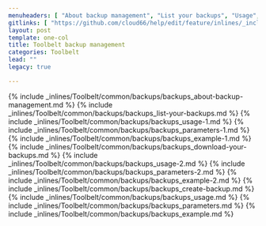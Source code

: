 ```yaml
---
menuheaders: [ "About backup management", "List your backups", "Usage", "Parameters", "Example", "Download your backups", "Usage", "Parameters", "Example", "Create backup", "Usage", "Parameters", "Example" ]
gitlinks: [ "https://github.com/cloud66/help/edit/feature/inlines/_includes/_inlines/Toolbelt/common/backups/backups_about-backup-management.md", "https://github.com/cloud66/help/edit/feature/inlines/_includes/_inlines/Toolbelt/common/backups/backups_list-your-backups.md", "https://github.com/cloud66/help/edit/feature/inlines/_includes/_inlines/Toolbelt/common/backups/backups_usage-1.md", "https://github.com/cloud66/help/edit/feature/inlines/_includes/_inlines/Toolbelt/common/backups/backups_parameters-1.md", "https://github.com/cloud66/help/edit/feature/inlines/_includes/_inlines/Toolbelt/common/backups/backups_example-1.md", "https://github.com/cloud66/help/edit/feature/inlines/_includes/_inlines/Toolbelt/common/backups/backups_download-your-backups.md", "https://github.com/cloud66/help/edit/feature/inlines/_includes/_inlines/Toolbelt/common/backups/backups_usage-2.md", "https://github.com/cloud66/help/edit/feature/inlines/_includes/_inlines/Toolbelt/common/backups/backups_parameters-2.md", "https://github.com/cloud66/help/edit/feature/inlines/_includes/_inlines/Toolbelt/common/backups/backups_example-2.md", "https://github.com/cloud66/help/edit/feature/inlines/_includes/_inlines/Toolbelt/common/backups/backups_create-backup.md", "https://github.com/cloud66/help/edit/feature/inlines/_includes/_inlines/Toolbelt/common/backups/backups_usage.md", "https://github.com/cloud66/help/edit/feature/inlines/_includes/_inlines/Toolbelt/common/backups/backups_parameters.md", "https://github.com/cloud66/help/edit/feature/inlines/_includes/_inlines/Toolbelt/common/backups/backups_example.md" ]
layout: post
template: one-col
title: Toolbelt backup management
categories: Toolbelt
lead: ""
legacy: true

---
```


<a name="1"></a>{% include _inlines/Toolbelt/common/backups/backups_about-backup-management.md %}
<a name="2"></a>{% include _inlines/Toolbelt/common/backups/backups_list-your-backups.md %}
<a name="3"></a>{% include _inlines/Toolbelt/common/backups/backups_usage-1.md %}
<a name="4"></a>{% include _inlines/Toolbelt/common/backups/backups_parameters-1.md %}
<a name="5"></a>{% include _inlines/Toolbelt/common/backups/backups_example-1.md %}
<a name="6"></a>{% include _inlines/Toolbelt/common/backups/backups_download-your-backups.md %}
<a name="7"></a>{% include _inlines/Toolbelt/common/backups/backups_usage-2.md %}
<a name="8"></a>{% include _inlines/Toolbelt/common/backups/backups_parameters-2.md %}
<a name="9"></a>{% include _inlines/Toolbelt/common/backups/backups_example-2.md %}
<a name="10"></a>{% include _inlines/Toolbelt/common/backups/backups_create-backup.md %}
<a name="11"></a>{% include _inlines/Toolbelt/common/backups/backups_usage.md %}
<a name="12"></a>{% include _inlines/Toolbelt/common/backups/backups_parameters.md %}
<a name="13"></a>{% include _inlines/Toolbelt/common/backups/backups_example.md %}